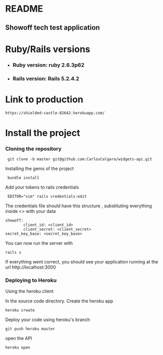 # README


## Showoff tech test application

# Ruby/Rails versions
- ### Ruby  version: ruby 2.6.3p62
- ### Rails version: Rails 5.2.4.2

# Link to production
    https://shielded-castle-82642.herokuapp.com/

# Install the project

### Cloning the repository

```
 git clone -b master git@github.com:CarlosCalgaro/widgets-api.git
```

Installing the gems of the project
```
 bundle install
```

Add your tokens to rails credentials

```
 EDITOR="vim" rails credentials:edit
```

The credentials file should have this structure , substituting everything inside <> with your data

```YML
showoff:
        client_id: <client_id>
        client_secret: <client_secret>
secret_key_base: <secret_key_base>
```

You can now run the server with

```
rails s
```

If everything went correct, you should see your application running at the url http://localhost:3000


### Deploying to Heroku
Using the heroku client

In the source code directory. Create the heroku app
```
heroku create
```

Deploy your code using heroku's branch

```
git push heroku master
```

open the API
```
heroku open
```